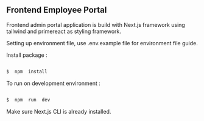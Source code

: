 ## Frontend Employee Portal

Frontend admin portal application is build with Next.js framework using tailwind and primereact as styling framework.

Setting up environment file, use .env.example file for environment file guide.

Install package :

```bash

$  npm  install

```

To run on development environment :

```bash

$  npm  run  dev

```

Make sure Next.js CLI is already installed.
